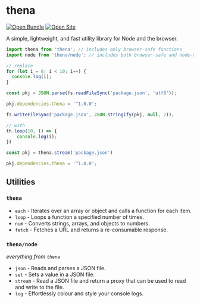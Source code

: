 # thena
[![Open Bundle](https://bundlejs.com/badge-dark.svg)](https://bundlejs.com/?q=thena) [![Open Site](https://thenajs.vercel.app/badges/site.svg)](https://thenajs.vercel.app)

A simple, lightweight, and fast utility library for Node and the browser.

```ts
import thena from 'thena'; // includes only browser-safe functions
import node from 'thena/node'; // includes both browser-safe and node-only functions

// replace
for (let i = 0; i < 10; i++) {
  console.log(i);
}

const pkj = JSON.parse(fs.readFileSync('package.json', 'utf8'));

pkj.dependencies.thena = '^1.0.0';

fs.writeFileSync('package.json', JSON.stringify(pkj, null, 2));

// with
th.loop(10, () => {
    console.log(i);
})

const pkj = thena.stream('package.json')

pkj.dependencies.thena = '^1.0.0';
```

## Utilities

### `thena`
- `each` - Iterates over an array or object and calls a function for each item.
- `loop` - Loops a function a specified number of times.
- `num` - Converts strings, arrays, and objects to numbers.
- `fetch` - Fetches a URL and returns a re-consumable response.

### `thena/node`
*everything from `thena`*

- `json` - Reads and parses a JSON file.
- `set` - Sets a value in a JSON file.
- `stream` - Read a JSON file and return a proxy that can be used to read and write to the file.
- `log` - Effortlessly colour and style your console logs.
